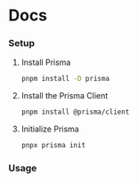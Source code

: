 # Docs

### Setup

1. Install Prisma
    ```sh
    pnpm install -D prisma
    ```
2. Install the Prisma Client
    ```sh
    pnpm install @prisma/client
    ```
3. Initialize Prisma
    ```sh
    pnpx prisma init
    ```

### Usage
